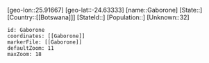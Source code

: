 ﻿---
location: [-24.63333,25.91667]
mapzoom: [7,12] 
mapmarker: city 
type: City
tags:
- geo/City


SpocWebEntityId: 35914
isDeleted: false
confidential: public

---
[geo-lon::25.91667]
[geo-lat::-24.63333]
[name::Gaborone]
[State::]
[Country::[[Botswana]]]
[StateId::]
[Population::]
[Unknown::32]


```leaflet
id: Gaborone
coordinates: [[Gaborone]]
markerFile: [[Gaborone]]
defaultZoom: 11 
maxZoom: 18
```
